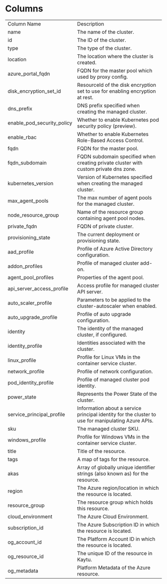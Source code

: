 # Columns  

<table>
	<tr><td>Column Name</td><td>Description</td></tr>
	<tr><td>name</td><td>The name of the cluster.</td></tr>
	<tr><td>id</td><td>The ID of the cluster.</td></tr>
	<tr><td>type</td><td>The type of the cluster.</td></tr>
	<tr><td>location</td><td>The location where the cluster is created.</td></tr>
	<tr><td>azure_portal_fqdn</td><td>FQDN for the master pool which used by proxy config.</td></tr>
	<tr><td>disk_encryption_set_id</td><td>ResourceId of the disk encryption set to use for enabling encryption at rest.</td></tr>
	<tr><td>dns_prefix</td><td>DNS prefix specified when creating the managed cluster.</td></tr>
	<tr><td>enable_pod_security_policy</td><td>Whether to enable Kubernetes pod security policy (preview).</td></tr>
	<tr><td>enable_rbac</td><td>Whether to enable Kubernetes Role-Based Access Control.</td></tr>
	<tr><td>fqdn</td><td>FQDN for the master pool.</td></tr>
	<tr><td>fqdn_subdomain</td><td>FQDN subdomain specified when creating private cluster with custom private dns zone.</td></tr>
	<tr><td>kubernetes_version</td><td>Version of Kubernetes specified when creating the managed cluster.</td></tr>
	<tr><td>max_agent_pools</td><td>The max number of agent pools for the managed cluster.</td></tr>
	<tr><td>node_resource_group</td><td>Name of the resource group containing agent pool nodes.</td></tr>
	<tr><td>private_fqdn</td><td>FQDN of private cluster.</td></tr>
	<tr><td>provisioning_state</td><td>The current deployment or provisioning state.</td></tr>
	<tr><td>aad_profile</td><td>Profile of Azure Active Directory configuration.</td></tr>
	<tr><td>addon_profiles</td><td>Profile of managed cluster add-on.</td></tr>
	<tr><td>agent_pool_profiles</td><td>Properties of the agent pool.</td></tr>
	<tr><td>api_server_access_profile</td><td>Access profile for managed cluster API server.</td></tr>
	<tr><td>auto_scaler_profile</td><td>Parameters to be applied to the cluster-autoscaler when enabled.</td></tr>
	<tr><td>auto_upgrade_profile</td><td>Profile of auto upgrade configuration.</td></tr>
	<tr><td>identity</td><td>The identity of the managed cluster, if configured.</td></tr>
	<tr><td>identity_profile</td><td>Identities associated with the cluster.</td></tr>
	<tr><td>linux_profile</td><td>Profile for Linux VMs in the container service cluster.</td></tr>
	<tr><td>network_profile</td><td>Profile of network configuration.</td></tr>
	<tr><td>pod_identity_profile</td><td>Profile of managed cluster pod identity.</td></tr>
	<tr><td>power_state</td><td>Represents the Power State of the cluster.</td></tr>
	<tr><td>service_principal_profile</td><td>Information about a service principal identity for the cluster to use for manipulating Azure APIs.</td></tr>
	<tr><td>sku</td><td>The managed cluster SKU.</td></tr>
	<tr><td>windows_profile</td><td>Profile for Windows VMs in the container service cluster.</td></tr>
	<tr><td>title</td><td>Title of the resource.</td></tr>
	<tr><td>tags</td><td>A map of tags for the resource.</td></tr>
	<tr><td>akas</td><td>Array of globally unique identifier strings (also known as) for the resource.</td></tr>
	<tr><td>region</td><td>The Azure region/location in which the resource is located.</td></tr>
	<tr><td>resource_group</td><td>The resource group which holds this resource.</td></tr>
	<tr><td>cloud_environment</td><td>The Azure Cloud Environment.</td></tr>
	<tr><td>subscription_id</td><td>The Azure Subscription ID in which the resource is located.</td></tr>
	<tr><td>og_account_id</td><td>The Platform Account ID in which the resource is located.</td></tr>
	<tr><td>og_resource_id</td><td>The unique ID of the resource in Kaytu.</td></tr>
	<tr><td>og_metadata</td><td>Platform Metadata of the Azure resource.</td></tr>
</table>